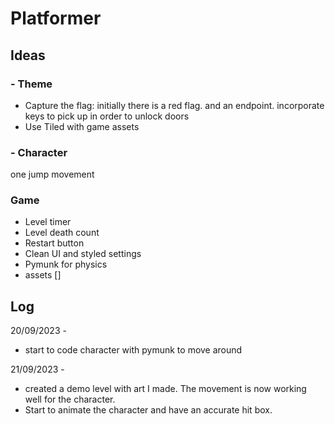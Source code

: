 # Platformer

## Ideas

### - Theme
- Capture the flag:
initially there is a red flag. and an endpoint.
incorporate keys to pick up in order to unlock doors
- Use Tiled with game assets

### - Character
one jump movement 

### Game
- Level timer
- Level death count
- Restart button
- Clean UI and styled settings
- Pymunk for physics
- assets []

## Log

20/09/2023 -
- start to code character with pymunk to move around 


21/09/2023 -
- created a demo level with art I made. The movement is now working well for the character.
- Start to animate the character and have an accurate hit box. 
